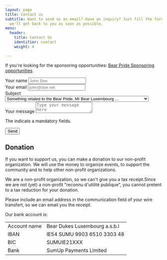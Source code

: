 ```yaml
---
layout: page
title: Contact us
subtitle: Want to send us an email? Have an inquiry? Just fill the form below and
  we'll get back to you as soon as possible.
menu:
  header:
    title: Contact Us
    identifier: contact
    weight: 4

---
```

If you're looking for the sponsoring opportunities: [Bear Pride Sponsoring opportunities](https://docs.google.com/document/d/e/2PACX-1vQJip54iVy5ryeDAR_27EH07-7hl0aUwIReRTd1Er0H7XNZhpztbgDvcnUJ3OLxNnvq-OxXTm6JtjRf/pub).

<form name="contact" method="POST" data-netlify="true" class="ui form" data-netlify-recaptcha="true">
<div class="field">
<label for="name">Your name <i class="asterisk small red icon"></i></label>
<input type="text" name="name" placeholder="John Doe" required>
</div>
<div class="field">
<label for="email">Your email <i class="asterisk small red icon"></i></label>
<input type="email" name="email" placeholder="john@doe.net" required>
</div>
<div class="field">
<label for="subjet">Subject <i class="asterisk small red icon"></i></label>
<select name="subjet" class="ui selection dropdown">
<option value="mrbear">Something related to the Bear Pride, Mr Bear Luxembourg ...</option>
<option value="events">Something about the events in Luxembourg</option>
<option value="non-profit">Something about the non-profit internal work</option>
<option value="legal">I'm a lawyer or assimilated and I need to get in touch with the representant</option>
<option value="others">Something else...</option>
</select>
</div>
<div class="field">
<label for="message">Your message <i class="asterisk small red icon"></i></label>
<textarea name="message" placeholder="Type your message here" required></textarea>
</div>
<div data-netlify-recaptcha="true"></div>
<p>The <i class="asterisk small red icon"></i>indicate a mandatory fields.</p>
<button class="ui right blue labeled icon button" type="submit">Send <i class="paper plane icon"></i></button>
</form>

<div class="ui divider"></div>

<section id="donation">
  <h2 class="ui header">Donation</h2>
  <p>
    If you want to support us, you can make a donation to our non-profit organization.
    We will use the money to organize events, to support the community and to help
    other non-profit organizations.
  </p>
  <div class="ui message">
    <p>
      We are a non-profit organization, so we can't give you a tax receipt.Since we are not (yet) a non-profit "reconnu d'utilité publique", you cannot pretent to a tax reduction for your donation.<br>
    </p>
  </div>
  <div class="ui message warning">
    <p>Please include an email address in the communication field of your wire transfert, so we can email you the receipt.</p>
  </div>
  <p>Our bank account is:</p>
  <table class="ui definition table">
    <tbody>
    <tr>
      <td>Account name</td>
      <td>Bear Dukes Luxembourg a.s.b.l</td>
    </tr>
    <tr>
      <td>IBAN</td>
      <td>IE54 SUMU 9903 6510 3303 48</td>
    </tr>
    <tr>
      <td>BIC</td>
      <td>SUMUIE21XXX</td>
    </tr>
    <tr>
      <td>Bank</td>
      <td>SumUp Payments Limited</td>
    </tr>
    </tbody>
  </table>
</section>
